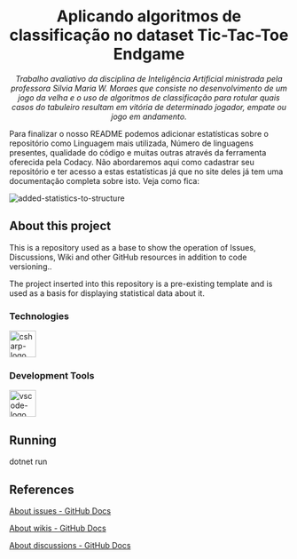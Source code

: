 <h1 align="center">Aplicando algoritmos de classificação no dataset Tic-Tac-Toe Endgame</h1>
<p align="center"><i>Trabalho avaliativo da disciplina de Inteligência Artificial ministrada pela professora Silvia Maria W. Moraes que consiste no desenvolvimento de um jogo da velha e o uso de algoritmos de classificação para rotular quais casos do tabuleiro resultam em vitória de determinado jogador, empate ou jogo em andamento.</i></p>

Para finalizar o nosso README podemos adicionar estatísticas sobre o repositório como Linguagem mais utilizada, Número de linguagens presentes, qualidade do código e muitas outras através da ferramenta oferecida pela Codacy. Não abordaremos aqui como cadastrar seu repositório e ter acesso a estas estatísticas já que no site deles já tem uma documentação completa sobre isto. Veja como fica:

![added-statistics-to-structure](https://raw.githubusercontent.com/balta-io/blog/main/documentacao-com-github/images/added-statistics-to-structure.jpg)

##  About this project

This is a repository used as a base to show the operation of Issues, Discussions, Wiki and other GitHub resources in addition to code versioning..

The project inserted into this repository is a pre-existing template and is used as a basis for displaying statistical data about it.

### Technologies
<p display="inline-block">
  <img width="48" src="https://www.freeiconspng.com/uploads/c-logo-icon-18.png" alt="csharp-logo"/>
</p>
                                                                                                  
### Development Tools

<p display="inline-block">
  <img width="48" src="https://upload.wikimedia.org/wikipedia/commons/thumb/9/9a/Visual_Studio_Code_1.35_icon.svg/2048px-Visual_Studio_Code_1.35_icon.svg.png" alt="vscode-logo"/>
</p>

## Running
dotnet run

## References
[About issues - GitHub Docs](https://docs.github.com/en/issues/tracking-your-work-with-issues/about-issues)

[About wikis - GitHub Docs](https://docs.github.com/en/communities/documenting-your-project-with-wikis/about-wikis)

[About discussions - GitHub Docs](https://docs.github.com/en/discussions/collaborating-with-your-community-using-discussions/about-discussions)

